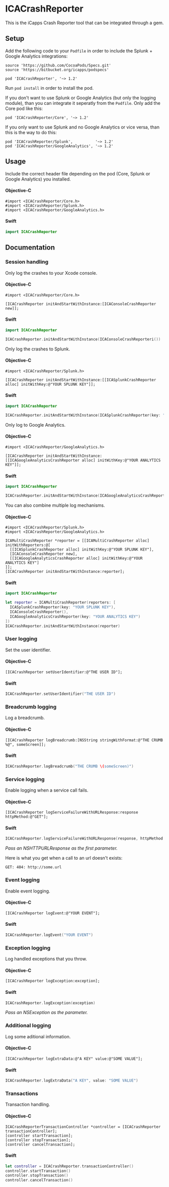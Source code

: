# ICACrashReporter

This is the iCapps Crash Reporter tool that can be integrated through a gem.

## Setup

Add the following code to your `Podfile` in order to include the Splunk + Google Analytics integrations:

```
source 'https://github.com/CocoaPods/Specs.git'
source 'https://bitbucket.org/icapps/podspecs'

pod 'ICACrashReporter', '~> 1.2'
```

Run `pod install` in order to install the pod.

If you don't want to use Splunk or Google Analytics (but only the logging module), than you can integrate it seperatly from the `Podfile`. Only add the Core pod like this:

```
pod 'ICACrashReporter/Core', '~> 1.2'
```

If you only want to use Splunk and no Google Analytics or vice versa, than this is the way to do this:

```
pod 'ICACrashReporter/Splunk',          '~> 1.2'
pod 'ICACrashReporter/GoogleAnalytics', '~> 1.2'
```

## Usage

Include the correct header file depending on the pod (Core, Splunk or Google Analytics) you installed.

#### Objective-C

``` objc
#import <ICACrashReporter/Core.h>
#import <ICACrashReporter/Splunk.h>
#import <ICACrashReporter/GoogleAnalytics.h>
```

#### Swift

``` swift
import ICACrashReporter
```

## Documentation

### Session handling

Only log the crashes to your Xcode console.

#### Objective-C

``` objc
#import <ICACrashReporter/Core.h>

[ICACrashReporter initAndStartWithInstance:[ICAConsoleCrashReporter new]];
```

#### Swift

``` swift
import ICACrashReporter

ICACrashReporter.initAndStartWithInstance(ICAConsoleCrashReporteri())
```

Only log the crashes to Splunk.

#### Objective-C

``` objc
#import <ICACrashReporter/Splunk.h>

[ICACrashReporter initAndStartWithInstance:[[ICASplunkCrashReporter alloc] initWithKey:@"YOUR SPLUNK KEY"]];
```

#### Swift

``` swift
import ICACrashReporter

ICACrashReporter.initAndStartWithInstance(ICASplunkCrashReporter(key: "YOUR SPLUNK KEY"))
```

Only log to Google Analytics.

#### Objective-C

``` objc
#import <ICACrashReporter/GoogleAnalytics.h>

[ICACrashReporter initAndStartWithInstance:[[ICAGoogleAnalyticsCrashReporter alloc] initWithKey:@"YOUR ANALYTICS KEY"]];
```

#### Swift

``` swift
import ICACrashReporter

ICACrashReporter.initAndStartWithInstance(ICAGoogleAnalyticsCrashReporter(key: "YOUR ANALYTICS KEY"))
```

You can also combine multiple log mechanisms.

#### Objective-C

``` objc
#import <ICACrashReporter/Splunk.h>
#import <ICACrashReporter/GoogleAnalytics.h>

ICAMultiCrashReporter *reporter = [[ICAMultiCrashReporter alloc] initWithReporters:@[
  [[ICASplunkCrashReporter alloc] initWithKey:@"YOUR SPLUNK KEY"],
  [ICAConsoleCrashReporter new],
  [[ICAGoogleAnalyticsCrashReporter alloc] initWithKey:@"YOUR ANALYTICS KEY"]
]];
[ICACrashReporter initAndStartWithInstance:reporter];
```

#### Swift

``` swift
import ICACrashReporter

let reporter = ICAMultiCrashReporter(reporters: [
  ICASplunkCrashReporter(key: "YOUR SPLUNK KEY"),
  ICAConsoleCrashReporter(),
  ICAGoogleAnalyticsCrashReporter(key: "YOUR ANALYTICS KEY")
])
ICACrashReporter.initAndStartWithInstance(reporter)
```

### User logging

Set the user identifier.

#### Objective-C

``` objc
[ICACrashReporter setUserIdentifier:@"THE USER ID"];
```

#### Swift

``` swift
ICACrashReporter.setUserIdentifier("THE USER ID")
```

### Breadcrumb logging

Log a breadcrumb.

#### Objective-C

``` objc
[ICACrashReporter logBreadcrumb:[NSString stringWithFormat:@"THE CRUMB %@", someScreen]];
```

#### Swift

``` swift
ICACrashReporter.logBreadcrumb("THE CRUMB \(someScreen)")
```

### Service logging

Enable logging when a service call fails.

#### Objective-C

``` objc
[ICACrashReporter logServiceFailureWithURLResponse:response httpMethod:@"GET"];
```

#### Swift

``` swift
ICACrashReporter.logServiceFailureWithURLResponse(response, httpMethod: "GET")
```

_Pass an NSHTTPURLResponse as the first parameter._

Here is what you get when a call to an url doesn't exists:

```
GET: 404: http://some.url
```

### Event logging

Enable event logging.

#### Objective-C

``` objc
[ICACrashReporter logEvent:@"YOUR EVENT"];
```

#### Swift

``` swift
ICACrashReporter.logEvent("YOUR EVENT")
```

### Exception logging

Log handled exceptions that you throw.

#### Objective-C

``` objc
[ICACrashReporter logException:exception];
```

#### Swift

``` swift
ICACrashReporter.logException(exception)
```

_Pass an NSException as the parameter._

### Additional logging

Log some aditional information.

#### Objective-C

``` objc
[ICACrashReporter logExtraData:@"A KEY" value:@"SOME VALUE"];
```

#### Swift

``` swift
ICACrashReporter.logExtraData("A KEY", value: "SOME VALUE")
```

### Transactions

Transaction handling.

#### Objective-C

``` objc
ICACrashReporterTransactionController *controller = [ICACrashReporter transactionController];
[controller startTransaction];
[controller stopTransaction];
[controller cancelTransaction];
```

#### Swift

``` swift
let controller = ICACrashReporter.transactionController()
controller.startTransaction()
controller.stopTransaction()
controller.cancelTransaction()
```
